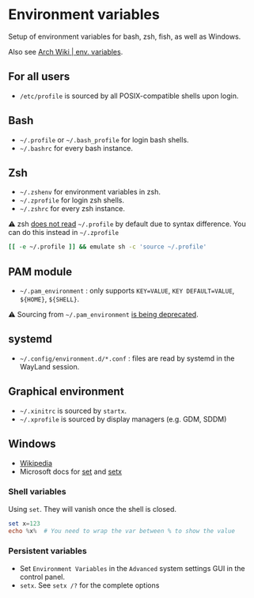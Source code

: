 # Environment variables


Setup of environment variables for bash, zsh, fish, as well as Windows.

Also see [Arch Wiki | env. variables](https://wiki.archlinux.org/index.php/environment_variables).

<!--more-->

## For all users

- `/etc/profile` is sourced by all POSIX-compatible shells upon login.

## Bash

- `~/.profile` or `~/.bash_profile` for login bash shells.
- `~/.bashrc` for every bash instance.

## Zsh

- `~/.zshenv` for environment variables in zsh.
- `~/.zprofile` for login zsh shells.
- `~/.zshrc` for every zsh instance.

⚠️ zsh [does not read](https://superuser.com/questions/187639/zsh-not-hitting-profile) `~/.profile` by default due to syntax difference. You can do this instead in `~/.zprofile`

```bash
[[ -e ~/.profile ]] && emulate sh -c 'source ~/.profile'
```

## PAM module

- `~/.pam_environment` : only supports `KEY=VALUE`, `KEY DEFAULT=VALUE`, `${HOME}`, `${SHELL}`.

⚠️ Sourcing from `~/.pam_environment` [is being deprecated](https://github.com/linux-pam/linux-pam/commit/ecd526743a27157c5210b0ce9867c43a2fa27784).

## systemd

- `~/.config/environment.d/*.conf` : files are read by systemd in the WayLand session.

## Graphical environment

- `~/.xinitrc` is sourced by `startx`.
- `~/.xprofile` is sourced by display managers (e.g. GDM, SDDM)

## Windows

- [Wikipedia](https://docs.microsoft.com/zh-tw/windows-server/administration/windows-commands/setx)
- Microsoft docs for [set](https://docs.microsoft.com/zh-tw/windows-server/administration/windows-commands/set_1) and [setx](https://docs.microsoft.com/zh-tw/windows-server/administration/windows-commands/setx)

### Shell variables

Using `set`. They will vanish once the shell is closed.

```powershell
set x=123
echo %x%  # You need to wrap the var between % to show the value
```

### Persistent variables

- Set `Environment Variables` in the `Advanced` system settings GUI in the control panel.
- `setx`. See `setx /?` for the complete options


